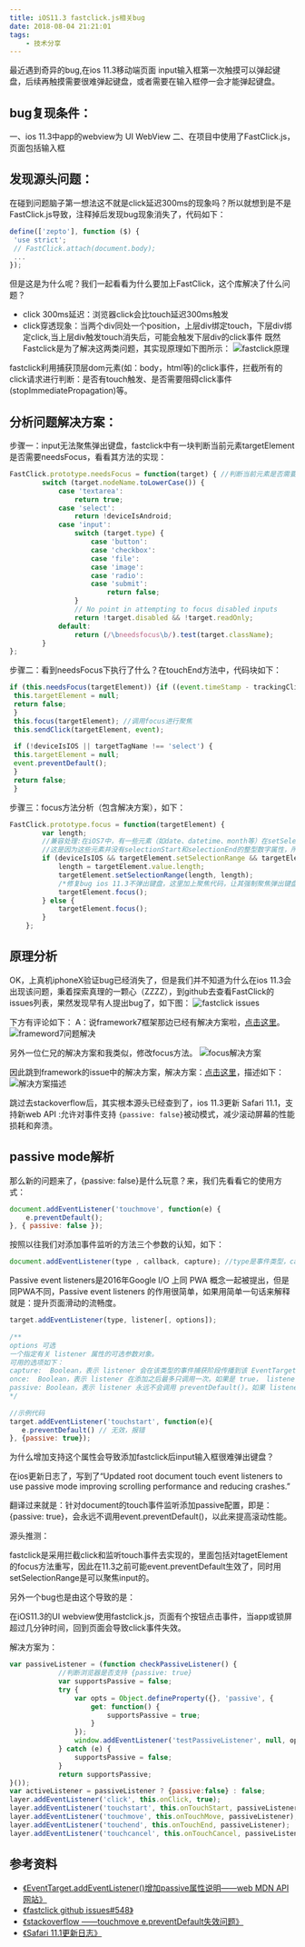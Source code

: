 ```yaml
---
title: iOS11.3 fastclick.js相关bug
date: 2018-08-04 21:21:01
tags:
    - 技术分享
---
```


最近遇到奇异的bug,在ios 11.3移动端页面 input输入框第一次触摸可以弹起键盘，后续再触摸需要很难弹起键盘，或者需要在输入框停一会才能弹起键盘。
##  bug复现条件：
一、ios 11.3中app的webview为 UI WebView
二、在项目中使用了FastClick.js，页面包括输入框

## 发现源头问题：
在碰到问题脑子第一想法这不就是click延迟300ms的现象吗？所以就想到是不是FastClick.js导致，注释掉后发现bug现象消失了，代码如下：

```javascript
define(['zepto'], function ($) {
 'use strict';
 // FastClick.attach(document.body);
 ...
});
```

但是这是为什么呢？我们一起看看为什么要加上FastClick，这个库解决了什么问题？

<!-- more -->

* click 300ms延迟：浏览器click会比touch延迟300ms触发
* click穿透现象：当两个div同处一个position，上层div绑定touch，下层div绑定click,当上层div触发touch消失后，可能会触发下层div的click事件
既然Fastclick是为了解决这两类问题，其实现原理如下图所示：
![fastclick原理](https://upload-images.jianshu.io/upload_images/11733108-a045cb92752f7ae8.jpeg?imageMogr2/auto-orient/strip%7CimageView2/2/w/1240)

fastclick利用捕获顶层dom元素(如：body，html等)的click事件，拦截所有的click请求进行判断：是否有touch触发、是否需要阻碍click事件(stopImmediatePropagation)等。

## 分析问题解决方案：
步骤一：input无法聚焦弹出键盘，fastclick中有一块判断当前元素targetElement是否需要needsFocus，看看其方法的实现：
```javascript
FastClick.prototype.needsFocus = function(target) { //判断当前元素是否需要focus
        switch (target.nodeName.toLowerCase()) {
            case 'textarea':
                return true;
            case 'select':
                return !deviceIsAndroid;
            case 'input':
                switch (target.type) {
                    case 'button':
                    case 'checkbox':
                    case 'file':
                    case 'image':
                    case 'radio':
                    case 'submit':
                        return false;
                }
                // No point in attempting to focus disabled inputs
                return !target.disabled && !target.readOnly;
            default:
                return (/\bneedsfocus\b/).test(target.className);
        }
};
```
步骤二：看到needsFocus下执行了什么？在touchEnd方法中，代码块如下：
```javascript
if (this.needsFocus(targetElement)) {if ((event.timeStamp - trackingClickStart) > 100 || (deviceIsIOS && window.top !== window && targetTagName === 'input')) {
 this.targetElement = null;
 return false;
 }
 this.focus(targetElement); //调用focus进行聚焦
 this.sendClick(targetElement, event);
  
 if (!deviceIsIOS || targetTagName !== 'select') {
 this.targetElement = null;
 event.preventDefault();
 }
 return false;
 }
```
步骤三：focus方法分析（包含解决方案），如下：
```javascript
FastClick.prototype.focus = function(targetElement) {
        var length;
        //兼容处理:在iOS7中，有一些元素（如date、datetime、month等）在setSelectionRange会出现TypeError
        //这是因为这些元素并没有selectionStart和selectionEnd的整型数字属性，所以一旦引用就会报错，因此排除这些属性才使用setSelectionRange方法
        if (deviceIsIOS && targetElement.setSelectionRange && targetElement.type.indexOf('date') !== 0 && targetElement.type !== 'time' && targetElement.type !== 'month' && targetElement.type !== 'email') {
            length = targetElement.value.length;
            targetElement.setSelectionRange(length, length);
            /*修复bug ios 11.3不弹出键盘，这里加上聚焦代码，让其强制聚焦弹出键盘*/
            targetElement.focus();
        } else {
            targetElement.focus();
        }
    };
```
## 原理分析
OK，上真机iphoneX验证bug已经消失了，但是我们并不知道为什么在ios 11.3会出现该问题，秉着探索真理的一颗心（ZZZZ），到github去查看FastClick的issues列表，果然发现早有人提出bug了，如下图：
![fastclick issues](https://upload-images.jianshu.io/upload_images/11733108-dc00511b626e3496.png?imageMogr2/auto-orient/strip%7CimageView2/2/w/1240)

下方有评论如下：
A：说framework7框架那边已经有解决方案啦，[点击这里](https://github.com/framework7io/framework7/issues/2314#issuecomment-377778034)。
![frameword7问题解决](https://upload-images.jianshu.io/upload_images/11733108-2e17af0f0c9a7474.png?imageMogr2/auto-orient/strip%7CimageView2/2/w/1240)

另外一位仁兄的解决方案和我类似，修改focus方法。
![focus解决方案](https://upload-images.jianshu.io/upload_images/11733108-829a9db17ea2e4b0.png?imageMogr2/auto-orient/strip%7CimageView2/2/w/1240)

因此跳到framework的issue中的解决方案，解决方案：[点击这里](https://stackoverflow.com/questions/49500339/cant-prevent-touchmove-from-scrolling-window-on-ios)，描述如下：
![解决方案描述](https://upload-images.jianshu.io/upload_images/11733108-443f9d4c26e32cd4.png?imageMogr2/auto-orient/strip%7CimageView2/2/w/1240)

跳过去stackoverflow后，其实根本源头已经查到了，ios 11.3更新 Safari 11.1，支持新web API :允许对事件支持 `{passive: false}`被动模式，减少滚动屏幕的性能损耗和奔溃。

## passive mode解析
那么新的问题来了，{passive: false}是什么玩意？来，我们先看看它的使用方式：
```javascript
document.addEventListener('touchmove', function(e) {
    e.preventDefault();
}, { passive: false });
```
按照以往我们对添加事件监听的方法三个参数的认知，如下：
```javascript
document.addEventListener(type , callback, capture); //type是事件类型，callback是执行函数， capture是否进行捕获/冒泡，默认为false
```

Passive event listeners是2016年Google I/O 上同 PWA 概念一起被提出，但是同PWA不同，Passive event listeners 的作用很简单，如果用简单一句话来解释就是：提升页面滑动的流畅度。
```javascript
target.addEventListener(type, listener[, options]);
 
/**
options 可选
一个指定有关 listener 属性的可选参数对象。
可用的选项如下：
capture:  Boolean，表示 listener 会在该类型的事件捕获阶段传播到该 EventTarget 时触发。
once:  Boolean，表示 listener 在添加之后最多只调用一次。如果是 true， listener 会在其被调用之后自动移除。
passive: Boolean，表示 listener 永远不会调用 preventDefault()。如果 listener 仍然调用了这个函数，客户端将会忽略它并抛出一个控制台警告。
*/
 
//示例代码
target.addEventListener('touchstart', function(e){
   e.preventDefault() // 无效，报错
}, {passive: true});
```
为什么增加支持这个属性会导致添加fastclick后input输入框很难弹出键盘？

在ios更新日志了，写到了“Updated root document touch event listeners to use passive mode improving scrolling performance and reducing crashes.”

翻译过来就是：针对document的touch事件监听添加passive配置，即是：{passive: true}，会永远不调用event.preventDefault()，以此来提高滚动性能。

源头推测：

fastclick是采用拦截click和监听touch事件去实现的，里面包括对tagetElement的focus方法重写，因此在11.3之前可能event.preventDefault生效了，同时用setSelectionRange是可以聚焦input的。

 

另外一个bug也是由这个导致的是：

在iOS11.3的UI webview使用fastclick.js，页面有个按钮点击事件，当app或锁屏超过几分钟时间，回到页面会导致click事件失效。

解决方案为：
```javascript
var passiveListener = (function checkPassiveListener() {
            //判断浏览器是否支持 {passive: true}
            var supportsPassive = false;
            try {
                var opts = Object.defineProperty({}, 'passive', {
                    get: function() {
                        supportsPassive = true;
                    }
                });
                window.addEventListener('testPassiveListener', null, opts);
            } catch (e) {
                supportsPassive = false;
            }
            return supportsPassive;
}());
var activeListener = passiveListener ? {passive:false} : false;
layer.addEventListener('click', this.onClick, true);
layer.addEventListener('touchstart', this.onTouchStart, passiveListener);
layer.addEventListener('touchmove', this.onTouchMove, passiveListener);
layer.addEventListener('touchend', this.onTouchEnd, passiveListener);
layer.addEventListener('touchcancel', this.onTouchCancel, passiveListener);
```

## 参考资料
* [《EventTarget.addEventListener()增加passive属性说明——web MDN API网站》](https://developer.mozilla.org/zh-CN/docs/Web/API/EventTarget/addEventListener)
* [《fastclick github issues#548》](https://github.com/ftlabs/fastclick/issues/548)
* [《stackoverflow ——touchmove e.preventDefault失效问题》](https://stackoverflow.com/questions/49500339/cant-prevent-touchmove-from-scrolling-window-on-ios)
* [《Safari 11.1更新日志》](https://developer.apple.com/library/content/releasenotes/General/WhatsNewInSafari/Articles/Safari_11_1.html)

